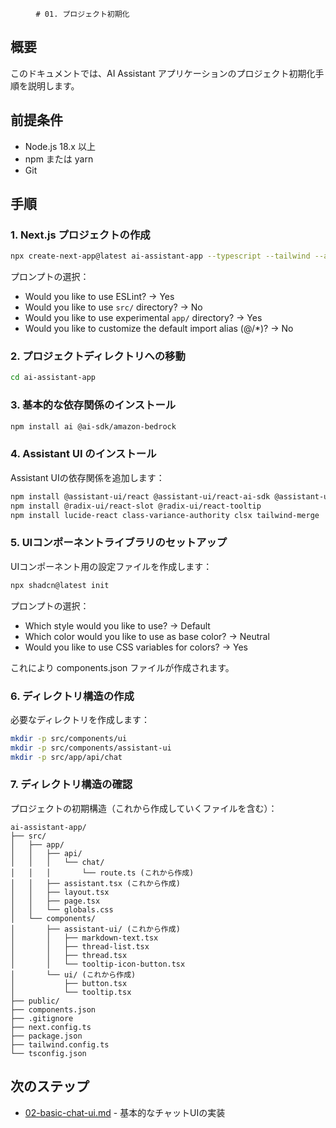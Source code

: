         　# 01. プロジェクト初期化

## 概要
このドキュメントでは、AI Assistant アプリケーションのプロジェクト初期化手順を説明します。

## 前提条件
- Node.js 18.x 以上
- npm または yarn
- Git

## 手順

### 1. Next.js プロジェクトの作成

```bash
npx create-next-app@latest ai-assistant-app --typescript --tailwind --app
```

プロンプトの選択：
- Would you like to use ESLint? → Yes
- Would you like to use `src/` directory? → No
- Would you like to use experimental `app/` directory? → Yes
- Would you like to customize the default import alias (@/*)? → No

### 2. プロジェクトディレクトリへの移動

```bash
cd ai-assistant-app
```

### 3. 基本的な依存関係のインストール

```bash
npm install ai @ai-sdk/amazon-bedrock
```

### 4. Assistant UI のインストール

Assistant UIの依存関係を追加します：

```bash
npm install @assistant-ui/react @assistant-ui/react-ai-sdk @assistant-ui/react-markdown
npm install @radix-ui/react-slot @radix-ui/react-tooltip
npm install lucide-react class-variance-authority clsx tailwind-merge
```

### 5. UIコンポーネントライブラリのセットアップ

UIコンポーネント用の設定ファイルを作成します：

```bash
npx shadcn@latest init
```

プロンプトの選択：
- Which style would you like to use? → Default
- Which color would you like to use as base color? → Neutral
- Would you like to use CSS variables for colors? → Yes

これにより components.json ファイルが作成されます。

### 6. ディレクトリ構造の作成

必要なディレクトリを作成します：

```bash
mkdir -p src/components/ui
mkdir -p src/components/assistant-ui
mkdir -p src/app/api/chat
```

### 7. ディレクトリ構造の確認

プロジェクトの初期構造（これから作成していくファイルを含む）：
```
ai-assistant-app/
├── src/
│   ├── app/
│   │   ├── api/
│   │   │   └── chat/
│   │   │       └── route.ts (これから作成)
│   │   ├── assistant.tsx (これから作成)
│   │   ├── layout.tsx
│   │   ├── page.tsx
│   │   └── globals.css
│   └── components/
│       ├── assistant-ui/ (これから作成)
│       │   ├── markdown-text.tsx
│       │   ├── thread-list.tsx
│       │   ├── thread.tsx
│       │   └── tooltip-icon-button.tsx
│       └── ui/ (これから作成)
│           ├── button.tsx
│           └── tooltip.tsx
├── public/
├── components.json
├── .gitignore
├── next.config.ts
├── package.json
├── tailwind.config.ts
└── tsconfig.json
```

## 次のステップ
- [02-basic-chat-ui.md](./02-basic-chat-ui.md) - 基本的なチャットUIの実装